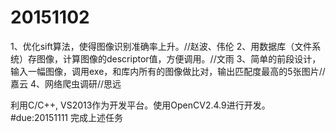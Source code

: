 # 20151102
1、优化sift算法，使得图像识别准确率上升。//赵波、伟伦
2、用数据库（文件系统）存图像，计算图像的descriptor值，方便调用。//文雨
3、简单的前段设计，输入一幅图像，调用exe，和库内所有的图像做比对，输出匹配度最高的5张图片//嘉云
4、网络爬虫调研//思远

利用C/C++, VS2013作为开发平台。使用OpenCV2.4.9进行开发。
#due:20151111 完成上述任务
